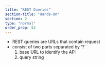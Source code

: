 ```yaml
---
title: "REST Queries"
section-title: "Hands-On"
section: 2
type: "normal"
order_prop: 83
---
```


+ REST queries are URLs that contain request
+ consist of two parts separated by '?'
  1. base URL to identify the API
  2. query string

